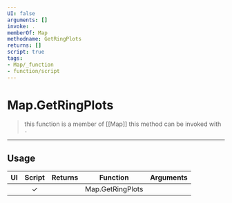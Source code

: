 ```yaml
---
UI: false
arguments: []
invoke: .
memberOf: Map
methodname: GetRingPlots
returns: []
script: true
tags:
- Map/_function
- function/script
---
```

# Map.GetRingPlots
> this function is a member of [[Map]]
> this method can be invoked with `.`
-----
## Usage
|  UI | Script | Returns | Function | Arguments |
|:---:|:------:|-------:|:--------:|:---------|
| |✓||Map.GetRingPlots||
